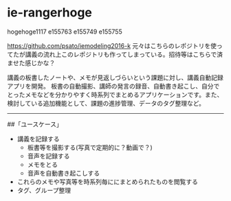 # ie-rangerhoge
hogehoge1117
e155763
e155749
e155755

https://github.com/psato/iemodeling2016-k
元々はこちらのレポジトリを使ってたが講義の流れ上このレポジトリも作ってしまっている。招待等はこちらで済ませた感じかな？


講義の板書したノートや、メモが見返しづらいという課題に対し、講義自動記録アプリを開発。
板書の自動撮影、講師の発言の録音、自動書き起こし、自分でとったメモなどを分かりやすく時系列でまとめるアプリケーションです。また、検討している追加機能として、課題の進捗管理、データのタグ整理など。

---

##「ユースケース」

- 講義を記録する
  - 板書等を撮影する(写真で定期的に？動画で？)
  - 音声を記録する
  - メモをとる
  - 音声を自動書き起こしする
- これらのメモや写真等を時系列毎ににまとめられたものを閲覧する
- タグ、グループ整理

